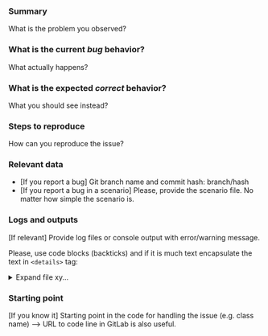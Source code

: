 <!---
Please read this!

Before opening a new issue, make sure to search for keywords in the issues
filtered by the "Bug" or "Broken" label:

https://gitlab.lrz.de/vadere/vadere/issues
--->

### Summary

What is the problem you observed?

### What is the current *bug* behavior?

What actually happens?

### What is the expected *correct* behavior?

What you should see instead?

### Steps to reproduce

How can you reproduce the issue?

### Relevant data

- [If you report a bug] Git branch name and commit hash: branch/hash
- [If you report a bug in a scenario] Please, provide the scenario file. No matter how simple the scenario is.

### Logs and outputs

[If relevant] Provide log files or console output with error/warning message.

Please, use code blocks (backticks) and if it is much text encapsulate the text in `<details>` tag:

<details>
<summary>Expand file xy...</summary>
<pre>
```
Line 1 of log file xy`
Line 2 of log file xy`
```
</pre>
</details>

### Starting point

[If you know it] Starting point in the code for handling the issue (e.g. class name) --> URL to code line in GitLab is also useful.

